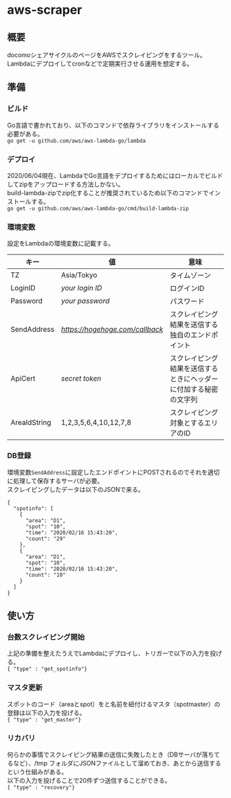 # aws-scraper

## 概要
docomoシェアサイクルのページをAWSでスクレイピングをするツール。  
Lambdaにデプロイしてcronなどで定期実行させる運用を想定する。

## 準備
### ビルド
Go言語で書かれており、以下のコマンドで依存ライブラリをインストールする必要がある。  
`go get -u github.com/aws/aws-lambda-go/lambda`
### デプロイ
2020/06/04現在、LambdaでGo言語をデプロイするためにはローカルでビルドしてzipをアップロードする方法しかない。  
build-lambda-zipでzip化することが推奨されているため以下のコマンドでインストールする。  
`go get -u github.com/aws/aws-lambda-go/cmd/build-lambda-zip`
### 環境変数
設定をLambdaの環境変数に記載する。

| キー | 値 | 意味 |
|----|----|----|
|TZ |Asia/Tokyo |タイムゾーン |
|LoginID |*your login ID* |ログインID |
|Password |*your password* |パスワード|
|SendAddress |*https://hogehoge.com/callback* |スクレイピング結果を送信する独自のエンドポイント |
|ApiCert |*secret token* |スクレイピング結果を送信するときにヘッダーに付加する秘密の文字列 |
|AreaIdString |1,2,3,5,6,4,10,12,7,8 |スクレイピング対象とするエリアのID |

### DB登録
環境変数`SendAddress`に設定したエンドポイントにPOSTされるのでそれを適切に処理して保存するサーバが必要。  
スクレイピングしたデータは以下のJSONで来る。  
```
{
  "spotinfo": [
    {
      "area": "D1",
      "spot": "10",
      "time": "2020/02/16 15:43:20",
      "count": "29"
    },
    {
      "area": "D1",
      "spot": "10",
      "time": "2020/02/16 15:43:20",
      "count": "10"
    }
  ]
}
```

## 使い方
### 台数スクレイピング開始
上記の準備を整えたうえでLambdaにデプロイし、トリガーで以下の入力を投げる。  
 `{ "type" : "get_spotinfo"}`
 
### マスタ更新
スポットのコード（areaとspot）をと名前を紐付けるマスタ（spotmaster）の登録は以下の入力を投げる。  
 `{ "type" : "get_master"}`
 
 ### リカバリ
何らかの事情でスクレイピング結果の送信に失敗したとき（DBサーバが落ちてるなど）、/tmp フォルダにJSONファイルとして溜めておき、あとから送信するという仕組みがある。  
以下の入力を投げることで20件ずつ送信することができる。  
 `{ "type" : "recovery"}`
